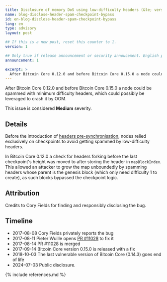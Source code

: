 ```yaml
---
title: Disclosure of memory DoS using low-difficulty headers (&le; version 0.14.3)
name: blog-disclose-header-spam-checkpoint-bypass
id: en-blog-disclose-header-spam-checkpoint-bypass
lang: en
type: advisory
layout: post

## If this is a new post, reset this counter to 1.
version: 1

## Only true if release announcement or security annoucement. English posts only
announcement: 1

excerpt: >
  After Bitcoin Core 0.12.0 and before Bitcoin Core 0.15.0 a node could be spammed with minimum difficulty headers, which could possibly be leveraged to crash it by OOM.
---
```


After Bitcoin Core 0.12.0 and before Bitcoin Core 0.15.0 a node could be spammed with minimum
difficulty headers, which could possibly be leveraged to crash it by OOM.

This issue is considered **Medium** severity.

## Details

Before the introduction of [headers
pre-synchronisation](https://github.com/bitcoin/bitcoin/pull/25717), nodes relied exclusively on
checkpoints to avoid getting spammed by low-difficulty headers.

In Bitcoin Core 0.12.0 a check for headers forking before the last checkpoint's height was moved to
after storing the header in `mapBlockIndex`. This allowed an attacker to grow the map unboundedly by
spamming headers whose parent is the genesis block (which only need difficulty 1 to create), as such
blocks bypassed the checkpoint logic.

## Attribution

Credits to Cory Fields for finding and responsibly disclosing the bug.

## Timeline

- 2017-08-08 Cory Fields privately reports the bug
- 2017-08-11 Pieter Wuille opens [PR #11028](https://github.com/bitcoin/bitcoin/pull/11028) to fix it
- 2017-08-14 PR #11028 is merged
- 2017-09-14 Bitcoin Core version 0.15.0 is released with a fix
- 2018-10-03 The last vulnerable version of Bitcoin Core (0.14.3) goes end of life
- 2024-07-03 Public disclosure.

{% include references.md %}
